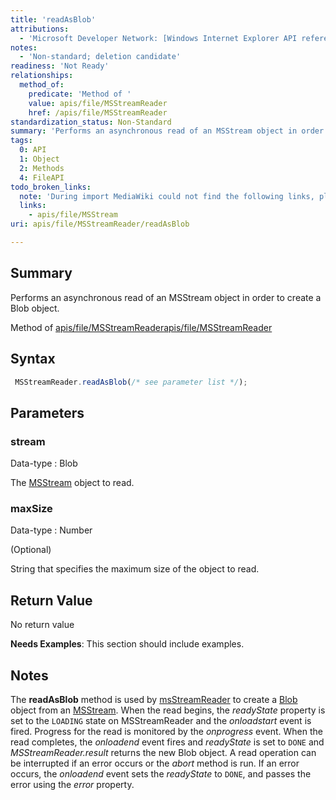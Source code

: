 ```yaml
---
title: 'readAsBlob'
attributions:
  - 'Microsoft Developer Network: [Windows Internet Explorer API reference Article](http://msdn.microsoft.com/en-us/library/ie/hh828809%28v=vs.85%29.aspx)'
notes:
  - 'Non-standard; deletion candidate'
readiness: 'Not Ready'
relationships:
  method_of:
    predicate: 'Method of '
    value: apis/file/MSStreamReader
    href: /apis/file/MSStreamReader
standardization_status: Non-Standard
summary: 'Performs an asynchronous read of an MSStream object in order to create a Blob object.'
tags:
  0: API
  1: Object
  2: Methods
  4: FileAPI
todo_broken_links:
  note: 'During import MediaWiki could not find the following links, please fix and adjust this list.'
  links:
    - apis/file/MSStream
uri: apis/file/MSStreamReader/readAsBlob

---
```

## Summary

Performs an asynchronous read of an MSStream object in order to create a Blob object.

Method of [apis/file/MSStreamReader](/apis/file/MSStreamReader)[apis/file/MSStreamReader](/apis/file/MSStreamReader)

## Syntax

``` js
 MSStreamReader.readAsBlob(/* see parameter list */);
```

## Parameters

### stream

 Data-type
:   Blob

 The [MSStream](/w/index.php?title=apis/file/MSStream&action=edit&redlink=1) object to read.

### maxSize

 Data-type
:   Number

(Optional)

String that specifies the maximum size of the object to read.

## Return Value

No return value

**Needs Examples**: This section should include examples.

## Notes

The **readAsBlob** method is used by [msStreamReader](/apis/file/MSStreamReader) to create a [Blob](/apis/file/Blob) object from an [MSStream](/w/index.php?title=apis/file/MSStream&action=edit&redlink=1). When the read begins, the *readyState* property is set to the `LOADING` state on MSStreamReader and the *onloadstart* event is fired. Progress for the read is monitored by the *onprogress* event. When the read completes, the *onloadend* event fires and *readyState* is set to `DONE` and *MSStreamReader.result* returns the new Blob object. A read operation can be interrupted if an error occurs or the *abort* method is run. If an error occurs, the *onloadend* event sets the *readyState* to `DONE`, and passes the error using the *error* property.
